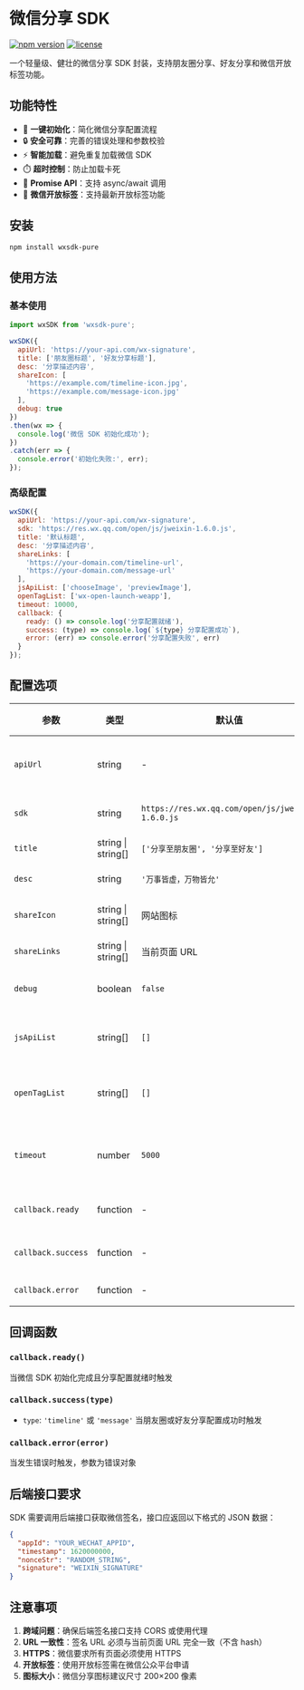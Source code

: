 # 微信分享 SDK

[![npm version](https://img.shields.io/npm/v/wxsdk-pure.svg)](https://www.npmjs.com/package/wxsdk-pure)
[![license](https://img.shields.io/npm/l/wxsdk-pure.svg)](https://github.com/yourusername/wxsdk-pure/blob/main/LICENSE)

一个轻量级、健壮的微信分享 SDK 封装，支持朋友圈分享、好友分享和微信开放标签功能。

## 功能特性

- 🚀 **一键初始化**：简化微信分享配置流程
- 🔒 **安全可靠**：完善的错误处理和参数校验
- ⚡ **智能加载**：避免重复加载微信 SDK
- ⏱️ **超时控制**：防止加载卡死
- 🔄 **Promise API**：支持 async/await 调用
- 📱 **微信开放标签**：支持最新开放标签功能

## 安装

```bash
npm install wxsdk-pure
```

## 使用方法

### 基本使用

```javascript
import wxSDK from 'wxsdk-pure';

wxSDK({
  apiUrl: 'https://your-api.com/wx-signature',
  title: ['朋友圈标题', '好友分享标题'],
  desc: '分享描述内容',
  shareIcon: [
    'https://example.com/timeline-icon.jpg',
    'https://example.com/message-icon.jpg'
  ],
  debug: true
})
.then(wx => {
  console.log('微信 SDK 初始化成功');
})
.catch(err => {
  console.error('初始化失败:', err);
});
```

### 高级配置

```javascript
wxSDK({
  apiUrl: 'https://your-api.com/wx-signature',
  sdk: 'https://res.wx.qq.com/open/js/jweixin-1.6.0.js',
  title: '默认标题',
  desc: '分享描述内容',
  shareLinks: [
    'https://your-domain.com/timeline-url',
    'https://your-domain.com/message-url'
  ],
  jsApiList: ['chooseImage', 'previewImage'],
  openTagList: ['wx-open-launch-weapp'],
  timeout: 10000,
  callback: {
    ready: () => console.log('分享配置就绪'),
    success: (type) => console.log(`${type} 分享配置成功`),
    error: (err) => console.error('分享配置失败', err)
  }
});
```

## 配置选项

| 参数 | 类型 | 默认值 | 必填 | 描述 |
|------|------|---------|------|------|
| `apiUrl` | string | - | 是 | 后端签名接口地址 |
| `sdk` | string | `https://res.wx.qq.com/open/js/jweixin-1.6.0.js` | 否 | 微信 SDK URL |
| `title` | string \| string[] | `['分享至朋友圈', '分享至好友']` | 否 | 分享标题 |
| `desc` | string | `'万事皆虚，万物皆允'` | 否 | 分享描述 |
| `shareIcon` | string \| string[] | 网站图标 | 否 | 分享图标 URL |
| `shareLinks` | string \| string[] | 当前页面 URL | 否 | 分享链接 |
| `debug` | boolean | `false` | 否 | 启用调试模式 |
| `jsApiList` | string[] | `[]` | 否 | 微信 JS API 列表 |
| `openTagList` | string[] | `[]` | 否 | 微信开放标签列表 |
| `timeout` | number | `5000` | 否 | SDK 加载超时时间(ms) |
| `callback.ready` | function | - | 否 | SDK 就绪回调 |
| `callback.success` | function | - | 否 | 分享成功回调 |
| `callback.error` | function | - | 否 | 错误回调 |

## 回调函数

### `callback.ready()`
当微信 SDK 初始化完成且分享配置就绪时触发

### `callback.success(type)`
- `type`: `'timeline'` 或 `'message'`
当朋友圈或好友分享配置成功时触发

### `callback.error(error)`
当发生错误时触发，参数为错误对象

## 后端接口要求

SDK 需要调用后端接口获取微信签名，接口应返回以下格式的 JSON 数据：

```json
{
  "appId": "YOUR_WECHAT_APPID",
  "timestamp": 1620000000,
  "nonceStr": "RANDOM_STRING",
  "signature": "WEIXIN_SIGNATURE"
}
```

## 注意事项

1. **跨域问题**：确保后端签名接口支持 CORS 或使用代理
2. **URL 一致性**：签名 URL 必须与当前页面 URL 完全一致（不含 hash）
3. **HTTPS**：微信要求所有页面必须使用 HTTPS
4. **开放标签**：使用开放标签需在微信公众平台申请
5. **图标大小**：微信分享图标建议尺寸 200×200 像素